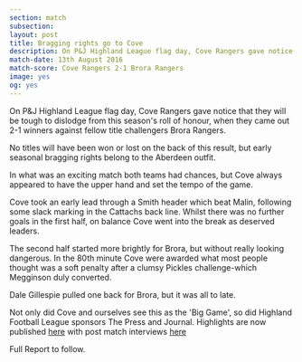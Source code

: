```yaml
---
section: match
subsection:
layout: post
title: Bragging rights go to Cove
description: On P&J Highland League flag day, Cove Rangers gave notice that they will be tough to dislodge from this season's roll of honour, when they came out 2-1 winners against fellow title challengers Brora Rangers.
match-date: 13th August 2016
match-score: Cove Rangers 2-1 Brora Rangers
image: yes
og: yes
---
```

On P&J Highland League flag day, Cove Rangers gave notice that they will be tough to dislodge from this season's roll of honour, when they came out 2-1 winners against fellow title challengers Brora Rangers.

No titles will have been won or lost on the back of this result, but early seasonal bragging rights belong to the Aberdeen outfit.

In what was an exciting match both teams had chances, but Cove always appeared to have the upper hand and set the tempo of the game.

Cove took an early lead through a Smith header which beat Malin, following some slack marking in the Cattachs back line. Whilst there was no further goals in the first half, on balance Cove went into the break as deserved leaders.

The second half started more brightly for Brora, but without really looking dangerous. In the 80th minute Cove were awarded what most people thought was a soft penalty after a clumsy Pickles challenge-which Megginson duly converted.

Dale Gillespie pulled one back for Brora, but it was all to late.

Not only did Cove and ourselves see this as the 'Big Game', so did Highland Football League sponsors The Press and Journal. Highlights are now published [here](https://www.pressandjournal.co.uk/fp/sport/football/highland-league/the-big-game/1000251/watch-weeks-big-game-highlights-just-60-seconds/) with post match interviews [here](https://www.pressandjournal.co.uk/fp/sport/football/highland-league/the-big-game/1000250/highland-league-managers-view-cove-rangers-v-brora-rangers/)

Full Report to follow.